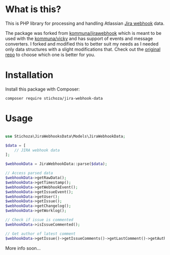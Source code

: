 # What is this?  

This is PHP library for processing and handling Atlassian [Jira webhook](https://developer.atlassian.com/jiradev/jira-apis/webhooks) data.

The package was forked from [kommuna/jirawebhook](https://github.com/kommuna/jirawebhook) which is meant to be used with the [kommuna/vicky](https://github.com/kommuna/vicky) and has support of events and message converters. I forked and modified this to better suit my needs as I needed only data structures with a slight modifications that. Check out the [original repo](https://github.com/kommuna/jirawebhook) to choose which one is better for you. 

# Installation
  
Install this package with Composer:

```
composer require stichoza/jira-webhook-data
```

# Usage  

```php

use Stichoza\JiraWebhooksData\Models\JiraWebhookData;

$data = [
    // JIRA webhook data
];

$webhookData = JiraWebhookData::parse($data);

// Access parsed data
$webhookData->getRawData();
$webhookData->getTimestamp();
$webhookData->getWebhookEvent();
$webhookData->getIssueEvent();
$webhookData->getUser();
$webhookData->getIssue();
$webhookData->getChangelog();
$webhookData->getWorklog();

// Check if issue is commented
$webhookData->isIssueCommented();

// Get author of latest comment
$webhookData->getIssue()->getIssueComments()->getLastComment()->getAuthor()->getName();
```

More info soon...
